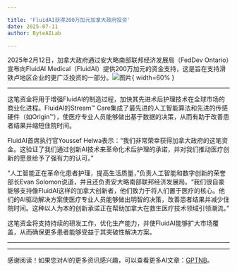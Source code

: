 ```yaml
---

title: 'FluidAI获得200万加元加拿大政府投资'
date: 2025-07-11
author: ByteAILab

---
```


2025年2月12日，加拿大政府通过安大略南部联邦经济发展局（FedDev Ontario）宣布向FluidAI Medical（FluidAI）提供200万加元的资金支持，这是旨在支持滑铁卢地区企业的更广泛投资的一部分。![图片](https://ai-techpark.com/wp-content/uploads/FluidAI-Secures.jpg){ width=60% }

---
 

这笔资金将用于增强FluidAI的制造过程，加快其先进术后护理技术在全球市场的商业化进程。FluidAI的Stream™ Care集成了最先进的人工智能算法和先进的传感硬件（如Origin™），使医疗专业人员能够做出基于数据的决策，从而有助于改善患者结果并缩短住院时间。

FluidAI首席执行官Youssef Helwa表示：“我们非常荣幸获得加拿大政府的这笔资金。这验证了我们通过创新AI技术来革命化术后护理的承诺，并对我们推动医疗创新的愿景给予了强有力的认可。”

“人工智能正在革命化患者护理，提高生活质量，”负责人工智能和数字创新的荣誉部长Evan Solomon说道，并且还负责安大略南部联邦经济发展局。“我们很自豪能够支持像FluidAI这样的加拿大创新者，他们致力于将人们置于医疗的核心。他们的AI驱动解决方案使医疗专业人员能够做出明智的决策，改善患者结果并减少住院时间。这种以人为本的创新承诺正在帮助加拿大在救生医疗技术领域引领潮流。”

这笔资金将支持持续的研发工作，优化生产能力，并使FluidAI能够扩大市场覆盖，从而确保更多患者能够受益于其突破性解决方案。

---
---
感谢阅读！如果您对AI的更多资讯感兴趣，可以查看更多AI文章：[GPTNB](https://gptnb.com)。